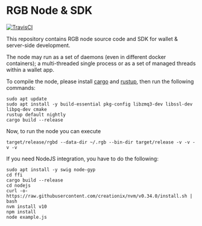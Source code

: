 # RGB Node & SDK

[![TravisCI](https://api.travis-ci.com/LNP-BP/rgb-node.svg?branch=master)](https://api.travis-ci.com/LNP-BP/rgb-node)

This repository contains RGB node source code and SDK for wallet & server-side
development.

The node may run as a set of daemons (even in different docker containers);
a multi-threaded single process or as a set of managed threads within a
wallet app.

To compile the node, please install [cargo](https://doc.rust-lang.org/cargo/) and [rustup](https://rustup.rs/), then run the following commands:

    sudo apt update
    sudo apt install -y build-essential pkg-config libzmq3-dev libssl-dev libpq-dev cmake
    rustup default nightly
    cargo build --release

Now, to run the node you can execute

    target/release/rgbd --data-dir ~/.rgb --bin-dir target/release -v -v -v -v

If you need NodeJS integration, you have to do the following:
    
    sudo apt install -y swig node-gyp
    cd ffi
    cargo build --release
    cd nodejs
    curl -o- https://raw.githubusercontent.com/creationix/nvm/v0.34.0/install.sh | bash
    nvm install v10
    npm install
    node example.js
